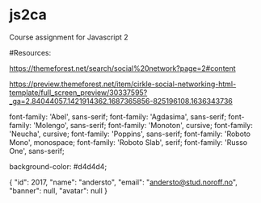 # js2ca

Course assignment for Javascript 2

#Resources:

https://themeforest.net/search/social%20network?page=2#content

https://preview.themeforest.net/item/cirkle-social-networking-html-template/full_screen_preview/30337595?_ga=2.84044057.1421914362.1687365856-825196108.1636343736

font-family: 'Abel', sans-serif;
font-family: 'Agdasima', sans-serif;
font-family: 'Molengo', sans-serif;
font-family: 'Monoton', cursive;
font-family: 'Neucha', cursive;
font-family: 'Poppins', sans-serif;
font-family: 'Roboto Mono', monospace;
font-family: 'Roboto Slab', serif;
font-family: 'Russo One', sans-serif;

background-color: #d4d4d4;

{
"id": 2017,
"name": "andersto",
"email": "andersto@stud.noroff.no",
"banner": null,
"avatar": null
}
